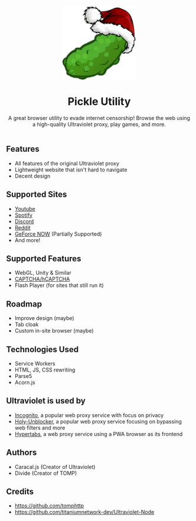 <p align="center"><img src="static/img/christmas pickle.ico" height="200">
</p>

<h1 align="center">Pickle Utility</h1>

<p align="center">A great browser utility to evade internet censorship! Browse the web using a high-quality Ultraviolet proxy, play games, and more.<br><br></p>

## Features
- All features of the original Ultraviolet proxy
- Lightweight website that isn't hard to navigate
- Decent design

## Supported Sites
- [Youtube](https://www.youtube.com)
- [Spotify](https://spotify.com)
- [Discord](https://discord.com)
- [Reddit](https://reddit.com)
- [GeForce NOW](https://play.geforcenow.com/) (Partially Supported)
- And more!

## Supported Features
- WebGL, Unity & Similar
- [CAPTCHA/hCAPTCHA](https://www.captcha.net)
- Flash Player (for sites that still run it)

## Roadmap
- Improve design (maybe)
- Tab cloak
- Custom in-site browser (maybe)

## Technologies Used
- Service Workers
- HTML, JS, CSS rewriting
- Parse5
- Acorn.js

## Ultraviolet is used by
- [Incognito](https://github.com/caracal-js/Incognito), a popular web proxy service with focus on privacy
- [Holy-Unblocker](https://github.com/titaniumnetwork-dev/Holy-Unblocker), a popular web proxy service focusing on bypassing web filters and more
- [Hypertabs](https://titaniumnetwork.org/), a web proxy service using a PWA browser as its frontend

## Authors

- Caracal.js (Creator of Ultraviolet)
- Divide (Creator of TOMP)

## Credits
- https://github.com/tomphttp
- https://github.com/titaniumnetwork-dev/Ultraviolet-Node


